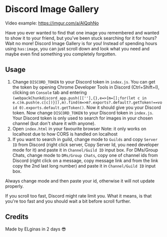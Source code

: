 # Discord Image Gallery

Video example: https://imgur.com/a/AlQqhNo

Have you ever wanted to find that one image you remembered and wanted to show it to your friend, but you've been stuck searching for it for hours? Wait no more! Discord Image Gallery is for you! Instead of spending hours using `has:image`, you can just scroll down and look what you need and maybe even find something you completely forgotten.

## Usage
1. Change `DISCORD_TOKEN` to your Discord token in `index.js`. You can get the token by opening Chrome Developer Tools in Discord (Ctrl+Shift+I), clicking on `Console` tab and entering `(webpackChunkdiscord_app.push([[''],{},e=>{m=[];for(let c in e.c)m.push(e.c[c])}]),m).find(m=>m?.exports?.default?.getToken!==void 0).exports.default.getToken()`. Now it should give you your Discord token. Now change `DISCORD_TOKEN` to your Discord token in `index.js`. Your Discord token is only used to search for images in your chosen channel (but don't share it with anyone).
2. Open `index.html` in your favourite browser
Note: it only works on localhost due to how CORS is handled on localhost
3. If you want to search in guild, change mode to `Guilds` and copy `Server ID` from Discord (right click server, Copy Server Id, you need developer mode for it) and paste it in `Channel/Guild ID` input box. For DMs/Group Chats, change mode to `DMs/Group Chats`, copy one of channel ids from Discord (right click on a message, copy message link and from the link copy the 2nd last long number) and paste it in `Channel/Guild ID` input box.

Always change mode and then paste your id, otherwise it will not update properly.

If you scroll too fast, Discord might rate limit you. What it means, is that you're too fast and you should wait a bit before scroll further.

## Credits
Made by ELginas in 2 days 😎
